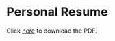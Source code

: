 # Personal Resume

Click [here](https://raw.githubusercontent.com/marcellorhcp/resume/main/MarceloAzevedo-Resume.pdf) to download the PDF.


